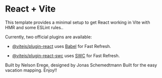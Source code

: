 # React + Vite

This template provides a minimal setup to get React working in Vite with HMR and some ESLint rules..

Currently, two official plugins are available:
- [@vitejs/plugin-react](https://github.com/vitejs/vite-plugin-react/blob/main/packages/plugin-react/README.md) uses [Babel](https://babeljs.io/) for Fast Refresh.

- [@vitejs/plugin-react-swc](https://github.com/vitejs/vite-plugin-react-swc) uses [SWC](https://swc.rs/) for Fast Refresh.

Built by Nelson Erege, designed by Jonas Schemedtmann
Built for the easy vacation mapping.
Enjoy!!





